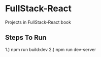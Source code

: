 # FullStack-React
Projects in FullStack-React book

Steps To Run
------------
1.) npm run build:dev
2.) npm run dev-server
